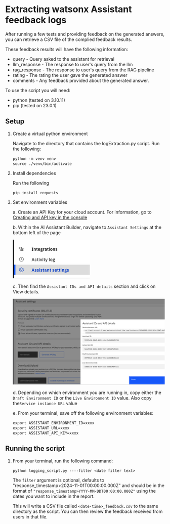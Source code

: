 # Extracting watsonx Assistant feedback logs
After running a few tests and providing feedback on the generated answers, you can retrieve a CSV file of the complied feedback results. 

These feedback results will have the following information:
- query - Query asked to the assistant for retrieval
- llm_response - The response to user's query from the llm
- rag_response - The response to user's query from the RAG pipeline
- rating - The rating the user gave the generated answer
- comments - Any feedback provided about the generated answer.

To use the script you will need:
- python (tested on 3.10.11)
- pip (tested on 23.0.1)

## Setup

1. Create a virtual python environment
    
    Navigate to the directory that contains the logExtraction.py script. Run the following:
    ```
    python -m venv venv
    source ./venv/bin/activate
    ```

1. Install dependencies

    Run the following
    ```
    pip install requests
    ```

1. Set environment variables

    a. Create an API Key for your cloud account.  For information, go to [Creating and API key in the console](https://cloud.ibm.com/docs/account?topic=account-userapikey&interface=ui)
    

    b. Within the AI Assistant Builder, navigate to `Assistant Settings` at the bottom left of the page

     ![Assistant Settings button](./Images/AssistantSettings.png)
    
    c. Then find the `Assistant IDs and API details` section and click on View details.

    ![Assistant IDs and API details](./Images/APIDetails.png)

    d. Depending on which environment you are running in, copy either the `Draft Environment ID` or the `Live Environment ID` value. Also copy the`Service instance URL` value

    e. From your terminal, save off the following environment variables:

    ```
    export ASSISTANT_ENVIRONMENT_ID=xxxx
    export ASSISTANT_URL=xxxx
    export ASSISTANT_API_KEY=xxxx
    ```

## Running the script

1. From your terminal, run the following command:

    ```
    python logging_script.py ----filter <date filter text>
    ```
    The `filter` argument is optional, defaults to "response_timestamp>2024-11-01T00:00:00.000Z" and should be in the format of `"response_timestamp>YYYY-MM-DDT00:00:00.000Z"` using the dates you want to include in the report. 
   
    This will write a CSV file called `<date-time>_feedback.csv` to the same directory as the script. You can then review the feedback received from users in that file.

    
